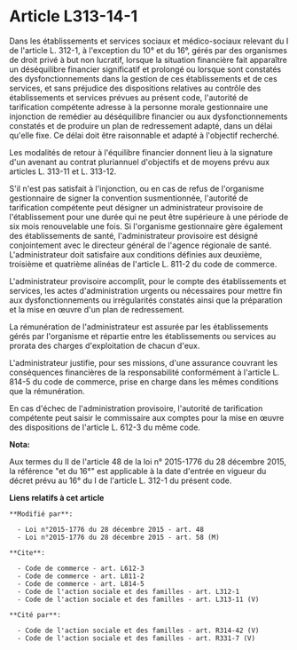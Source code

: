 # Article L313-14-1

Dans les établissements et services sociaux et médico-sociaux relevant du I de l'article L. 312-1, à l'exception du 10° et du
16°, gérés par des organismes de droit privé à but non lucratif, lorsque la situation financière fait apparaître un
déséquilibre financier significatif et prolongé ou lorsque sont constatés des dysfonctionnements dans la gestion de ces
établissements et de ces services, et sans préjudice des dispositions relatives au contrôle des établissements et services
prévues au présent code, l'autorité de tarification compétente adresse à la personne morale gestionnaire une injonction de
remédier au déséquilibre financier ou aux dysfonctionnements constatés et de produire un plan de redressement adapté, dans un
délai qu'elle fixe. Ce délai doit être raisonnable et adapté à l'objectif recherché. 

Les modalités de retour à l'équilibre financier donnent lieu à la signature d'un avenant au contrat pluriannuel d'objectifs
et de moyens prévu aux articles L. 313-11 et L. 313-12. 

S'il n'est pas satisfait à l'injonction, ou en cas de refus de l'organisme gestionnaire de signer la convention
susmentionnée, l'autorité de tarification compétente peut désigner un administrateur provisoire de l'établissement pour une
durée qui ne peut être supérieure à une période de six mois renouvelable une fois. Si l'organisme gestionnaire gère également
des établissements de santé, l'administrateur provisoire est désigné conjointement avec le directeur général de l'agence
régionale de santé. L'administrateur doit satisfaire aux conditions définies aux deuxième, troisième et quatrième alinéas de
l'article L. 811-2 du code de commerce. 

L'administrateur provisoire accomplit, pour le compte des établissements et services, les actes d'administration urgents ou
nécessaires pour mettre fin aux dysfonctionnements ou irrégularités constatés ainsi que la préparation et la mise en œuvre
d'un plan de redressement. 

La rémunération de l'administrateur est assurée par les établissements gérés par l'organisme et répartie entre les
établissements ou services au prorata des charges d'exploitation de chacun d'eux. 

L'administrateur justifie, pour ses missions, d'une assurance couvrant les conséquences financières de la responsabilité
conformément à l'article L. 814-5 du code de commerce, prise en charge dans les mêmes conditions que la rémunération. 

En cas d'échec de l'administration provisoire, l'autorité de tarification compétente peut saisir le commissaire aux comptes
pour la mise en œuvre des dispositions de l'article L. 612-3 du même code.

**Nota:**

Aux termes du II de l'article 48 de la loi n° 2015-1776 du 28 décembre 2015, la référence "et du 16°" est applicable à la
date d'entrée en vigueur du décret prévu au 16° du I de l'article L. 312-1 du présent code.

**Liens relatifs à cet article**

	**Modifié par**:

	  - Loi n°2015-1776 du 28 décembre 2015 - art. 48
	  - Loi n°2015-1776 du 28 décembre 2015 - art. 58 (M)

	**Cite**:

	  - Code de commerce - art. L612-3
	  - Code de commerce - art. L811-2
	  - Code de commerce - art. L814-5
	  - Code de l'action sociale et des familles - art. L312-1
	  - Code de l'action sociale et des familles - art. L313-11 (V)

	**Cité par**:

	  - Code de l'action sociale et des familles - art. R314-42 (V)
	  - Code de l'action sociale et des familles - art. R331-7 (V)

